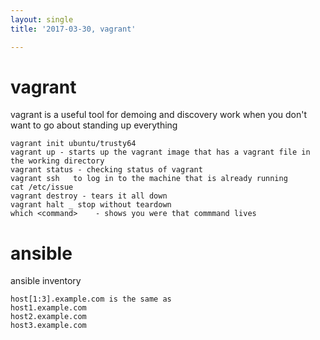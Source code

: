 ```yaml
---
layout: single
title: '2017-03-30, vagrant'

---
```


# vagrant
vagrant is a useful tool for demoing and discovery work when you don't want to go about standing up everything 
```
vagrant init ubuntu/trusty64
vagrant up - starts up the vagrant image that has a vagrant file in the working directory
vagrant status - checking status of vagrant
vagrant ssh   to log in to the machine that is already running
cat /etc/issue
vagrant destroy - tears it all down
vagrant halt _ stop without teardown
which <command>    - shows you were that commmand lives
```

# ansible 
ansible inventory 
```
host[1:3].example.com is the same as
host1.example.com
host2.example.com
host3.example.com
```